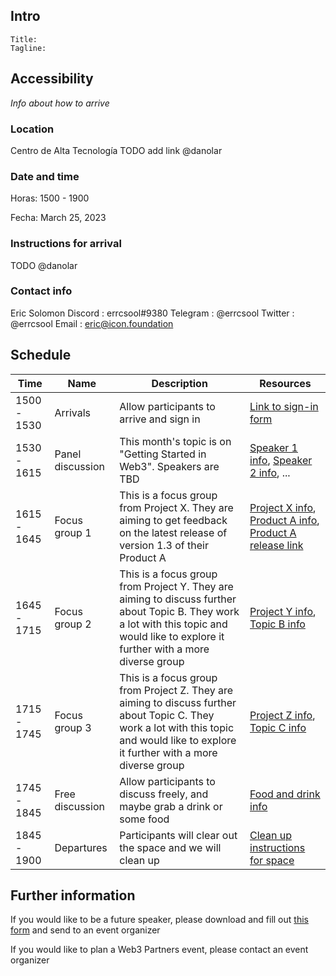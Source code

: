 ## Intro

```
Title:
Tagline:
```

## Accessibility

*Info about how to arrive*

### Location

Centro de Alta Tecnología
TODO add link @danolar

### Date and time

Horas: 1500 - 1900

Fecha: March 25, 2023

### Instructions for arrival

TODO @danolar

### Contact info

Eric Solomon
Discord : errcsool#9380
Telegram : @errcsool
Twitter : @errcsool
Email : eric@icon.foundation

## Schedule

| Time         | Name      | Description      | Resources          |
|--------------|-----------|------------------|--------------------|
| 1500 - 1530  | Arrivals  | Allow participants to arrive and sign in | [Link to sign-in form]() |
| 1530 - 1615| Panel discussion| This month's topic is on "Getting Started in Web3". Speakers are TBD | [Speaker 1 info](), [Speaker 2 info](), ... |
| 1615 - 1645 | Focus group 1 | This is a focus group from Project X. They are aiming to get feedback on the latest release of version 1.3 of their Product A | [Project X info](), [Product A info](), [Product A release link]() |
| 1645 - 1715 | Focus group 2 | This is a focus group from Project Y. They are aiming to discuss further about Topic B. They work a lot with this topic and would like to explore it further with a more diverse group | [Project Y info](), [Topic B info]() |
| 1715 - 1745 | Focus group 3 | This is a focus group from Project Z. They are aiming to discuss further about Topic C. They work a lot with this topic and would like to explore it further with a more diverse group | [Project Z info](), [Topic C info]() |
| 1745 - 1845 | Free discussion | Allow participants to discuss freely, and maybe grab a drink or some food | [Food and drink info]() |
| 1845 - 1900 | Departures | Participants will clear out the space and we will clean up| [Clean up instructions for space]() |

## Further information

If you would like to be a future speaker, please download and fill out [this form](https://github.com/ingenierias-lentas/plantilla-de-eventos/blob/main/templates/speaker-onboard-template.md) and send to an event organizer

If you would like to plan a Web3 Partners event, please contact an event organizer